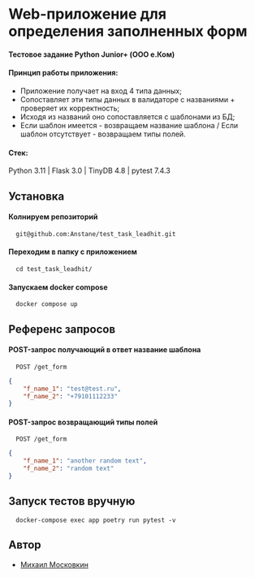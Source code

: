 
# Web-приложение для определения заполненных форм

#### Тестовое задание Python Junior+ (ООО е.Ком)


#### Принцип работы приложения:

- Приложение получает на вход 4 типа данных;
- Сопоставляет эти типы данных в валидаторе с названиями + проверяет их корректность;
- Исходя из названий оно сопоставляется с шаблонами из БД;
- Если шаблон имеется - возвращаем название шаблона / Если шаблон отсутствует - возвращаем типы полей.

#### Стек:

Python 3.11 | Flask 3.0 | TinyDB 4.8 | pytest 7.4.3

## Установка

#### Колнируем репозиторий
```
  git@github.com:Anstane/test_task_leadhit.git
```

#### Переходим в папку с приложением
```
  cd test_task_leadhit/
```

#### Запускаем docker compose
```
  docker compose up
```
## Референс запросов

#### POST-запрос получающий в ответ название шаблона

```
  POST /get_form
```

```json
{
    "f_name_1": "test@test.ru",
    "f_name_2": "+79101112233"
}
```

#### POST-запрос возвращающий типы полей

```
  POST /get_form
```

```json
{
    "f_name_1": "another random text",
    "f_name_2": "random text"
}
```



## Запуск тестов вручную

```
  docker-compose exec app poetry run pytest -v
```


## Автор

- [Михаил Московкин](https://github.com/Anstane)


